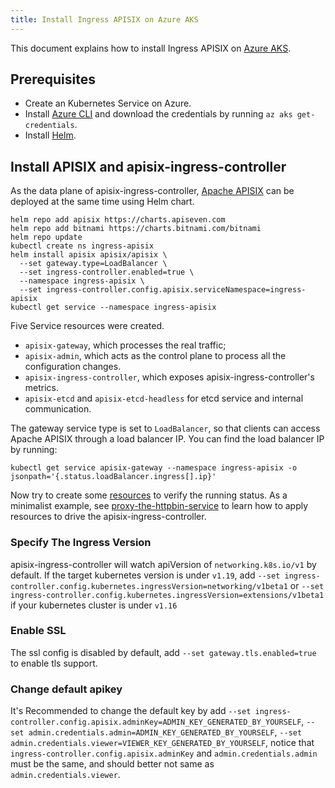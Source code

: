 ```yaml
---
title: Install Ingress APISIX on Azure AKS
---
```


<!--
#
# Licensed to the Apache Software Foundation (ASF) under one or more
# contributor license agreements.  See the NOTICE file distributed with
# this work for additional information regarding copyright ownership.
# The ASF licenses this file to You under the Apache License, Version 2.0
# (the "License"); you may not use this file except in compliance with
# the License.  You may obtain a copy of the License at
#
#     http://www.apache.org/licenses/LICENSE-2.0
#
# Unless required by applicable law or agreed to in writing, software
# distributed under the License is distributed on an "AS IS" BASIS,
# WITHOUT WARRANTIES OR CONDITIONS OF ANY KIND, either express or implied.
# See the License for the specific language governing permissions and
# limitations under the License.
#
-->

This document explains how to install Ingress APISIX on [Azure AKS](https://docs.microsoft.com/en-us/azure/aks/intro-kubernetes#:~:text=Azure%20Kubernetes%20Service%20(AKS)%20makes,managed%20Kubernetes%20cluster%20in%20Azure.&text=The%20Kubernetes%20masters%20are%20managed,clusters%2C%20not%20for%20the%20masters.).

## Prerequisites

* Create an Kubernetes Service on Azure.
* Install [Azure CLI](https://docs.microsoft.com/en-us/cli/azure/#:~:text=The%20Azure%20command%2Dline%20interface,with%20an%20emphasis%20on%20automation.) and download the credentials by running `az aks get-credentials`.
* Install [Helm](https://helm.sh/).

## Install APISIX and apisix-ingress-controller

As the data plane of apisix-ingress-controller, [Apache APISIX](http://apisix.apache.org/) can be deployed at the same time using Helm chart.

```shell
helm repo add apisix https://charts.apiseven.com
helm repo add bitnami https://charts.bitnami.com/bitnami
helm repo update
kubectl create ns ingress-apisix
helm install apisix apisix/apisix \
  --set gateway.type=LoadBalancer \
  --set ingress-controller.enabled=true \
  --namespace ingress-apisix \
  --set ingress-controller.config.apisix.serviceNamespace=ingress-apisix
kubectl get service --namespace ingress-apisix
```

Five Service resources were created.

* `apisix-gateway`, which processes the real traffic;
* `apisix-admin`, which acts as the control plane to process all the configuration changes.
* `apisix-ingress-controller`, which exposes apisix-ingress-controller's metrics.
* `apisix-etcd` and `apisix-etcd-headless` for etcd service and internal communication.

The gateway service type is set to `LoadBalancer`, so that clients can access Apache APISIX through a load balancer IP. You can find the load balancer IP by running:

```shell
kubectl get service apisix-gateway --namespace ingress-apisix -o jsonpath='{.status.loadBalancer.ingress[].ip}'
```

Now try to create some [resources](https://github.com/apache/apisix-ingress-controller/tree/master/docs/en/latest/concepts) to verify the running status. As a minimalist example, see [proxy-the-httpbin-service](../practices/proxy-the-httpbin-service.md) to learn how to apply resources to drive the apisix-ingress-controller.

### Specify The Ingress Version

apisix-ingress-controller will watch apiVersion of `networking.k8s.io/v1` by default. If the target kubernetes version is under `v1.19`, add `--set ingress-controller.config.kubernetes.ingressVersion=networking/v1beta1` or `--set ingress-controller.config.kubernetes.ingressVersion=extensions/v1beta1` if your kubernetes cluster is under `v1.16`

### Enable SSL

The ssl config is disabled by default, add `--set gateway.tls.enabled=true` to enable tls support.

### Change default apikey

It's Recommended to change the default key by add `--set ingress-controller.config.apisix.adminKey=ADMIN_KEY_GENERATED_BY_YOURSELF`, `--set admin.credentials.admin=ADMIN_KEY_GENERATED_BY_YOURSELF`, `--set admin.credentials.viewer=VIEWER_KEY_GENERATED_BY_YOURSELF`, notice that `ingress-controller.config.apisix.adminKey` and `admin.credentials.admin` must be the same, and should better not same as `admin.credentials.viewer`.
